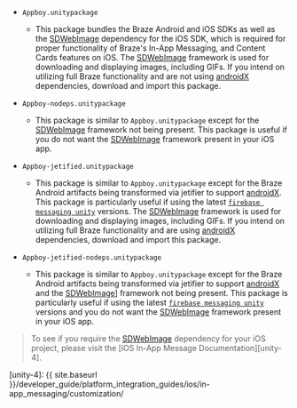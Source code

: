 * `Appboy.unitypackage`
    - This package bundles the Braze Android and iOS SDKs as well as the [SDWebImage][unity-1] dependency for the iOS SDK, which is required for proper functionality of Braze's In-App Messaging, and Content Cards features on iOS. The [SDWebImage][unity-1] framework is used for downloading and displaying images, including GIFs. If you intend on utilizing full Braze functionality and are not using [androidX][unity-3] dependencies, download and import this package.

* `Appboy-nodeps.unitypackage`
    - This package is similar to `Appboy.unitypackage` except for the [SDWebImage][unity-1] framework not being present. This package is useful if you do not want the [SDWebImage][unity-1] framework present in your iOS app.

* `Appboy-jetified.unitypackage`
    - This package is similar to `Appboy.unitypackage` except for the Braze Android artifacts being transformed via jetifier to support [androidX][unity-3]. This package is particularly useful if using the latest [`firebase messaging unity`][unity-2] versions. The [SDWebImage][unity-1] framework is used for downloading and displaying images, including GIFs. If you intend on utilizing full Braze functionality and are using [androidX][unity-3] dependencies, download and import this package.

* `Appboy-jetified-nodeps.unitypackage`
    - This package is similar to `Appboy.unitypackage` except for the Braze Android artifacts being transformed via jetifier to support [androidX][unity-3] and the [SDWebImage][unity-1]] framework not being present. This package is particularly useful if using the latest [`firebase messaging unity`][unity-2] versions and you do not want the [SDWebImage][unity-1] framework present in your iOS app.

> To see if you require the [SDWebImage][unity-1] dependency for your iOS project, please visit the [iOS In-App Message Documentation][unity-4].

[unity-1]: https://github.com/SDWebImage/SDWebImage
[unity-2]: https://firebase.google.com/docs/unity/setup
[unity-3]: https://developer.android.com/jetpack/androidx
[unity-4]: {{ site.baseurl }}/developer_guide/platform_integration_guides/ios/in-app_messaging/customization/
